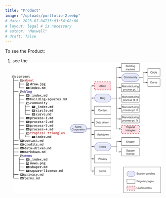 ```yaml
---
title: "Product"
image: "/uploads/portfolio-2.webp"
# date: 2023-07-04T15:03:54+08:00
# layout: legal # is necessary
# author: "Maxwell"
# draft: false
---
```

To see the Product:
1. see the ![Picture](resources/_gen/images/Figure4.6.svg)
